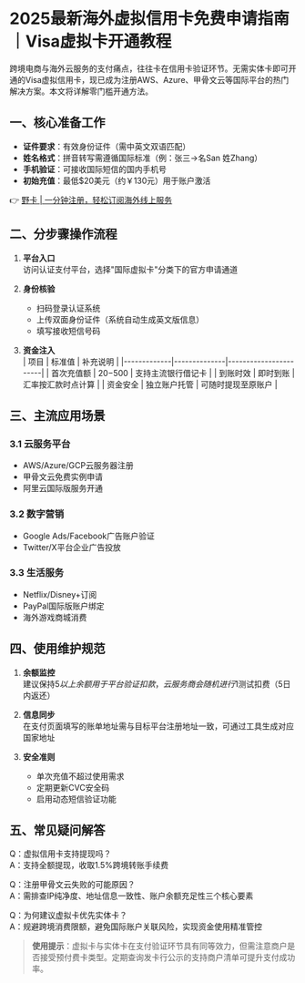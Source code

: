 # 2025最新海外虚拟信用卡免费申请指南｜Visa虚拟卡开通教程

跨境电商与海外云服务的支付痛点，往往卡在信用卡验证环节。无需实体卡即可开通的Visa虚拟信用卡，现已成为注册AWS、Azure、甲骨文云等国际平台的热门解决方案。本文将详解零门槛开通方法。

## 一、核心准备工作
- **证件要求**：有效身份证件（需中英文双语匹配）
- **姓名格式**：拼音转写需遵循国际标准（例：张三→名San 姓Zhang）
- **手机验证**：可接收国际短信的国内手机号
- **初始充值**：最低$20美元（约￥130元）用于账户激活

👉 [野卡 | 一分钟注册，轻松订阅海外线上服务](https://bbtdd.com/yeka)

## 二、分步骤操作流程
1. **平台入口**  
   访问认证支付平台，选择"国际虚拟卡"分类下的官方申请通道

2. **身份核验**  
   - 扫码登录认证系统
   - 上传双面身份证件（系统自动生成英文版信息）
   - 填写接收短信号码

3. **资金注入**  
   | 项目        | 标准值       | 补充说明              |
   |-------------|--------------|-----------------------|
   | 首次充值额  | $20-$500     | 支持主流银行借记卡    |
   | 到账时效    | 即时到账     | 汇率按汇款时点计算    |
   | 资金安全    | 独立账户托管 | 可随时提现至原账户    |

## 三、主流应用场景
### 3.1 云服务平台
- AWS/Azure/GCP云服务器注册
- 甲骨文云免费实例申请
- 阿里云国际版服务开通

### 3.2 数字营销
- Google Ads/Facebook广告账户验证
- Twitter/X平台企业广告投放

### 3.3 生活服务
- Netflix/Disney+订阅
- PayPal国际版账户绑定
- 海外游戏商城消费

## 四、使用维护规范
1. **余额监控**  
   建议保持$5以上余额用于平台验证扣款，云服务商会随机进行$1测试扣费（5日内返还）

2. **信息同步**  
   在支付页面填写的账单地址需与目标平台注册地址一致，可通过工具生成对应国家地址

3. **安全准则**  
   - 单次充值不超过使用需求
   - 定期更新CVC安全码
   - 启用动态短信验证功能

## 五、常见疑问解答
Q：虚拟信用卡支持提现吗？  
A：支持全额提现，收取1.5%跨境转账手续费

Q：注册甲骨文云失败的可能原因？  
A：需排查IP纯净度、地址信息一致性、账户余额充足性三个核心要素

Q：为何建议虚拟卡优先实体卡？  
A：规避跨境消费限额，避免国际账户关联风险，实现资金使用精准管控



> **使用提示**：虚拟卡与实体卡在支付验证环节具有同等效力，但需注意商户是否接受预付费卡类型。定期查询发卡行公示的支持商户清单可提升支付成功率。